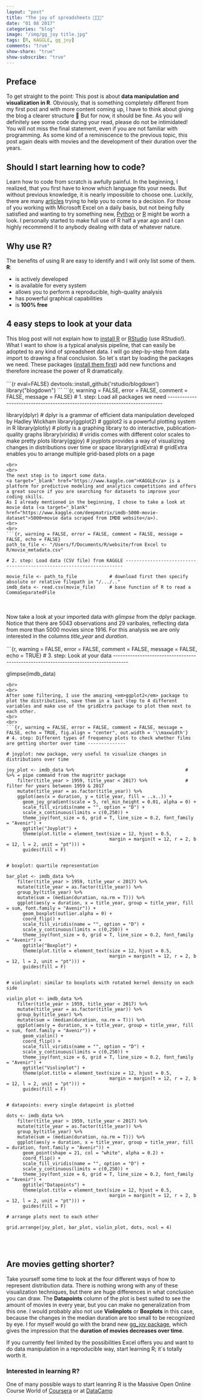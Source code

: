 ```yaml
---
layout: "post"
title: "The joy of spreadsheets 👨🏻‍💻"
date: "01 08 2017"
categories: "blog"
image: "/img/gg_joy title.jpg"
tags: [R, KAGGLE, gg_joy]
comments: "true"
show-share: "true"
show-subscribe: "true"
---
```


<h2>Preface</h2>
To get straight to the point: This post is about <strong>data manipulation and visualization in R</strong>.  
Obviously, that is something completely different from my first post and with more content coming up, I have to think about giving the blog a clearer structure 🤔  
But for now, it should be fine. As you will definitely see some code during your read, please do not be intimidated!  You will not miss the final statement, even if you are not familiar with programming. As some kind of a reminiscence to the previous topic, this post again deals with movies and the development of their duration over the years.


<h2>Should I start learning how to code?</h2>
Learn how to code from scratch is awfully painful.  
In the beginning, I realized, that you first have to know which language fits your needs. But without previous knowledge, it is nearly impossible to choose one. Luckily, there are many <a target="_blank" href="https://www.codementor.io/codementorteam/beginner-programming-language-job-salary-community-7s26wmbm6">articles</a> trying to help you to come to a decision.  
For those of you working with Microsoft Excel on a daily basis, but not being fully satisfied and wanting to try something new, <a target="_blank" href="https://www.python.org">Python</a> or <a target="_blank" href="https://www.r-project.org">R</a> might be worth a look. I personally started to make full use of R half a year ago and I can highly recommend it to anybody dealing with data of whatever nature.


<h2>Why use R?</h2>
The benefits of using R are easy to identify and I will only list some of them.  
<strong>R</strong>:
<ul>
  <li>is actively developed</li> 
  <li>is available for every system</li> 
  <li>allows you to perform a reproducible, high-quality analysis</li>
  <li>has powerful graphical capabilities</li>
  <li>is <strong>100% free</strong></li> 
</ul>  


<h2>4 easy steps to look at your data</h2>
This blog post will not explain how to <a target="_blank" href="https://www.r-project.org">install R</a> or <a target="_blank" href="https://www.rstudio.com/products/rstudio/download/">RStudio</a> (use RStudio!).  
What I want to show is a typical analysis pipeline, that can easily be adopted to any kind of spreadsheet data. I will go step-by-step from data import to drawing a final conclusion.  
So let´s start by loading the packages we need. These packages (<a target="_blank" href="https://www.datacamp.com/community/tutorials/r-packages-guide#gs.oJviIjA">install them first</a>) add new functions and therefore increase the power of R dramatically. 
<br>
<br>
```{r eval=FALSE}
devtools::install_github('rstudio/blogdown')
library("blogdown")
```
```{r, warning = FALSE, error = FALSE, comment = FALSE, message = FALSE}
# 1. step: Load all packages we need ----------------------------------------------------------------------------

library(dplyr)          # dplyr is a grammar of efficient data manipulation developed by Hadley Wickham
library(ggplot2)        # ggplot2 is a powerful plotting system in R
library(plotly)         # plotly is a graphing library to do interactive, publication-quality graphs
library(viridis)        # viridis comes with different color scales to make pretty plots 
library(ggjoy)          # joyplots provides a way of visualizing changes in distributions over time or space
library(gridExtra)      # gridExtra enables you to arrange multiple grid-based plots on a page

```
<br>
<br>
The next step is to import some data.  
<a target="_blank" href="https://www.kaggle.com">KAGGLE</a> is a platform for predictive modeling and analytics competitions and offers a great source if you are searching for datasets to improve your coding skills. 
As I already mentioned in the beginning, I chose to take a look at movie data (<a target="_blank" href="https://www.kaggle.com/deepmatrix/imdb-5000-movie-dataset">5000+movie data scraped from IMDB website</a>).
<br>
<br>
```{r, warning = FALSE, error = FALSE, comment = FALSE, message = FALSE, echo = FALSE}
path_to_file <- "/Users/f/Documents/R/website/from Excel to R/movie_metadata.csv"
```

```{r, warning = FALSE, error = FALSE, comment = FALSE, message = FALSE, echo = TRUE}
# 2. step: Load data (CSV file) from KAGGLE ---------------------------------------------------------------------

movie_file <- path_to_file            # download first then specify absolute or relative filepath in "/.../.."
imdb_data <- read.csv(movie_file)     # base function of R to read a CommaSeparatedFile
```
<br>
<br>
Now take a look at your imported data with <em>glimpse</em> from the dplyr package. Notice that there are 5043 observations and 29 varibales, reflecting data from more than 5000 movies since 1916. For this analysis we are only interested in the columns <em>title_year</em> and <em>duration</em>.
<br>
<br>
```{r, warning = FALSE, error = FALSE, comment = FALSE, message = FALSE, echo = TRUE}
# 3. step: Look at your data ------------------------------------------------------------------------------------

glimpse(imdb_data)

```
<br>
<br>
After some filtering, I use the amazing <em>ggplot2</em> package to plot the distributions, save them in a last step to 4 different variables and make use of the gridExtra package to plot them next to each other.
<br>
<br>
```{r, warning = FALSE, error = FALSE, comment = FALSE, message = FALSE, echo = TRUE, fig.align = "center", out.width = '\\maxwidth'}
# 4. step: Different types of frequency plots to check whether films are getting shorter over time --------------

# joyplot: new package, very useful to visualize changes in distributions over time

joy_plot <- imdb_data %>%                                         # %>% = pipe command from the magrittr package
    filter(title_year > 1959, title_year < 2017) %>%              # filter for years between 1959 & 2017
    mutate(title_year = as.factor(title_year)) %>%          
    ggplot(aes(x = duration, y = title_year, fill = ..x..)) +          
      geom_joy_gradient(scale = 5, rel_min_height = 0.01, alpha = 0) +
      scale_fill_viridis(name = "", option = "D") +
      scale_x_continuous(limits = c(0,250)) +
      theme_joy(font_size = 6, grid = T, line_size = 0.2, font_family = "Avenir") +
      ggtitle("Joyplot") +
      theme(plot.title = element_text(size = 12, hjust = 0.5, 
                                      margin = margin(t = 12, r = 2, b = 12, l = 2, unit = "pt"))) +
      guides(fill = F)


# boxplot: quartile representation

bar_plot <- imdb_data %>%
    filter(title_year > 1959, title_year < 2017) %>%
    mutate(title_year = as.factor(title_year)) %>%
    group_by(title_year) %>%
    mutate(sum = (median(duration, na.rm = T))) %>%
    ggplot(aes(y = duration, x = title_year, group = title_year, fill = sum, font.family = "Avenir")) +
      geom_boxplot(outlier.alpha = 0) +
      coord_flip() +
      scale_fill_viridis(name = "", option = "D") +
      scale_y_continuous(limits = c(0,250)) + 
      theme_joy(font_size = 6, grid = T, line_size = 0.2, font_family = "Avenir") + 
      ggtitle("Boxplot") +
      theme(plot.title = element_text(size = 12, hjust = 0.5, 
                                      margin = margin(t = 12, r = 2, b = 12, l = 2, unit = "pt"))) +
      guides(fill = F)
 

# violinplot: similar to boxplots with rotated kernel density on each side
 
violin_plot <- imdb_data %>%
    filter(title_year > 1959, title_year < 2017) %>%
    mutate(title_year = as.factor(title_year)) %>%
    group_by(title_year) %>%
    mutate(sum = (median(duration, na.rm = T))) %>%
    ggplot(aes(y = duration, x = title_year, group = title_year, fill = sum, font.family = "Avenir")) +
      geom_violin() +
      coord_flip() +
      scale_fill_viridis(name = "", option = "D") +
      scale_y_continuous(limits = c(0,250)) +
      theme_joy(font_size = 6, grid = T, line_size = 0.2, font_family = "Avenir") +
      ggtitle("Violinplot") +
      theme(plot.title = element_text(size = 12, hjust = 0.5, 
                                      margin = margin(t = 12, r = 2, b = 12, l = 2, unit = "pt"))) +
      guides(fill = F)


# datapoints: every single datapoint is plotted
 
dots <- imdb_data %>%
    filter(title_year > 1959, title_year < 2017) %>%
    mutate(title_year = as.factor(title_year)) %>%
    group_by(title_year) %>%
    mutate(sum = (median(duration, na.rm = T))) %>%
    ggplot(aes(y = duration, x = title_year, group = title_year, fill = duration, font.family = "Avenir")) +
      geom_point(shape = 21, col = "white", alpha = 0.2) +
      coord_flip() +
      scale_fill_viridis(name = "", option = "D") +
      scale_y_continuous(limits = c(0,250)) +
      theme_joy(font_size = 6, grid = T, line_size = 0.2, font_family = "Avenir") +
      ggtitle("Datapoints") +
      theme(plot.title = element_text(size = 12, hjust = 0.5, 
                                      margin = margin(t = 12, r = 2, b = 12, l = 2, unit = "pt"))) +
      guides(fill = F)

# arrange plots next to each other

grid.arrange(joy_plot, bar_plot, violin_plot, dots, ncol = 4)
```
<br>
<br>
<h2>Are movies getting shorter?</h2>
Take yourself some time to look at the four different ways of how to represent distribution data.  
There is nothing wrong with any of these visualization techniques, but there are huge differences in what conclusion you can draw.  
The <strong>Datapoints</strong> column of the plot is best suited to see the amount of movies in every year, but you can make no generalization from this one. I would probably also not use <strong>Violinplots</strong> or <strong>Boxplots</strong> in this case, because the changes in the median duration are too small to be recognized by eye.  
I for myself would go with the brand new <a target="_blank" href="https://cran.r-project.org/web/packages/ggjoy/vignettes/introduction.html">gg_joy package</a>, which gives the impression that the <strong>duration of movies decreases over time</strong>.  

If you currently feel limited by the possibilities Excel offers you and want to do data manipulation in a reproducible way, start learning R; it´s totally worth it.  

<h3>Interested in learning R?</h3>
<div id="aboutme-section">
<p class="about-text">
<span class="fa fa-certificate about-icon"></span>
One of many possible ways to start leanring R is the Massive Open Online Course World of <a target="_blank" href="https://www.coursera.org/learn/r-programming">Coursera</a> or at <a target="_blank" href="https://www.datacamp.com">DataCamp</a>
<br>
</p>

